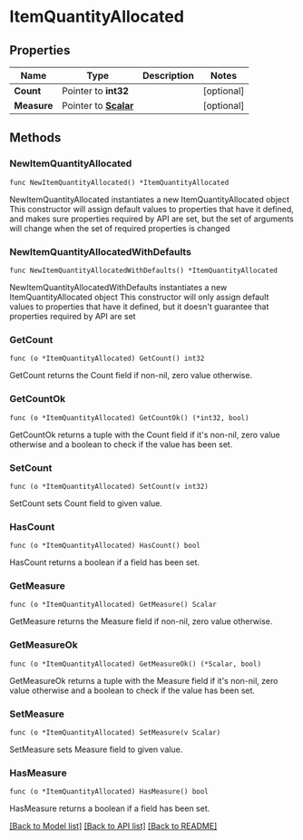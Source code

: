# ItemQuantityAllocated

## Properties

Name | Type | Description | Notes
------------ | ------------- | ------------- | -------------
**Count** | Pointer to **int32** |  | [optional] 
**Measure** | Pointer to [**Scalar**](Scalar.md) |  | [optional] 

## Methods

### NewItemQuantityAllocated

`func NewItemQuantityAllocated() *ItemQuantityAllocated`

NewItemQuantityAllocated instantiates a new ItemQuantityAllocated object
This constructor will assign default values to properties that have it defined,
and makes sure properties required by API are set, but the set of arguments
will change when the set of required properties is changed

### NewItemQuantityAllocatedWithDefaults

`func NewItemQuantityAllocatedWithDefaults() *ItemQuantityAllocated`

NewItemQuantityAllocatedWithDefaults instantiates a new ItemQuantityAllocated object
This constructor will only assign default values to properties that have it defined,
but it doesn't guarantee that properties required by API are set

### GetCount

`func (o *ItemQuantityAllocated) GetCount() int32`

GetCount returns the Count field if non-nil, zero value otherwise.

### GetCountOk

`func (o *ItemQuantityAllocated) GetCountOk() (*int32, bool)`

GetCountOk returns a tuple with the Count field if it's non-nil, zero value otherwise
and a boolean to check if the value has been set.

### SetCount

`func (o *ItemQuantityAllocated) SetCount(v int32)`

SetCount sets Count field to given value.

### HasCount

`func (o *ItemQuantityAllocated) HasCount() bool`

HasCount returns a boolean if a field has been set.

### GetMeasure

`func (o *ItemQuantityAllocated) GetMeasure() Scalar`

GetMeasure returns the Measure field if non-nil, zero value otherwise.

### GetMeasureOk

`func (o *ItemQuantityAllocated) GetMeasureOk() (*Scalar, bool)`

GetMeasureOk returns a tuple with the Measure field if it's non-nil, zero value otherwise
and a boolean to check if the value has been set.

### SetMeasure

`func (o *ItemQuantityAllocated) SetMeasure(v Scalar)`

SetMeasure sets Measure field to given value.

### HasMeasure

`func (o *ItemQuantityAllocated) HasMeasure() bool`

HasMeasure returns a boolean if a field has been set.


[[Back to Model list]](../README.md#documentation-for-models) [[Back to API list]](../README.md#documentation-for-api-endpoints) [[Back to README]](../README.md)


